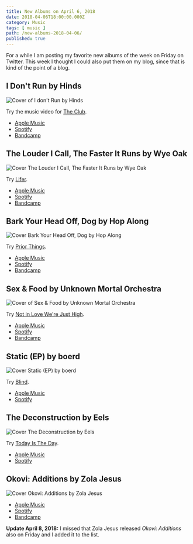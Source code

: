 ```yaml
---
title: New Albums on April 6, 2018
date: 2018-04-06T18:00:00.000Z
category: Music
tags: [ music ]
path: /new-albums-2018-04-06/
published: true
---
```


For a while I am posting my favorite new albums of the week on Friday on Twitter. This week I thought I could also put them on my blog, since that is kind of the point of a blog.

## I Don't Run by Hinds

![Cover of I don't Run by Hinds](./hinds-i-dont-run.jpg)

Try the music video for [The Club](https://www.youtube.com/watch?v=3zf9aO2qpn0).

- [Apple Music](https://itunes.apple.com/at/album/i-dont-run/1326887526?l=en)
- [Spotify](https://open.spotify.com/album/5Cx9K3B2kOjSvAC23ADh3X)
- [Bandcamp](https://hinds.bandcamp.com/album/i-dont-run)

## The Louder I Call, The Faster It Runs by Wye Oak

![Cover The Louder I Call, The Faster It Runs by Wye Oak](./wye-oak-the-louder-i-call-the-faster-it-runs.jpg)

Try [Lifer](https://www.youtube.com/watch?v=ojvwB6u30Ks).

- [Apple Music](https://itunes.apple.com/at/album/the-louder-i-call-the-faster-it-runs/1334754325?l=en)
- [Spotify](https://open.spotify.com/album/3lSHd2sapKzXk7XkDac2zg)
- [Bandcamp](https://wyeoak.bandcamp.com/album/the-louder-i-call-the-faster-it-runs)

## Bark Your Head Off, Dog by Hop Along

![Cover Bark Your Head Off, Dog by Hop Along](./hop-along-bark-your-head-off-dog.jpg)

Try [Prior Things](https://www.youtube.com/watch?v=6IbBU4QXxD4).

- [Apple Music](https://itunes.apple.com/at/album/bark-your-head-off-dog/1334804729?l=en)
- [Spotify](https://open.spotify.com/album/7taAuoHvZ4LJzEaB0OzuP3)
- [Bandcamp](https://hopalong.bandcamp.com/album/bark-your-head-off-dog)

## Sex & Food by Unknown Mortal Orchestra

![Cover of Sex & Food by Unknown Mortal Orchestra](./unknown-mortal-orchestra-sex-and-food.jpg)

Try [Not in Love We're Just High](https://www.youtube.com/watch?v=uY82vChor2A).

- [Apple Music](https://itunes.apple.com/at/album/sex-food/1334720786?l=en)
- [Spotify](https://open.spotify.com/album/7c2Xfq7aQKzs0KdSI3K7Rc)
- [Bandcamp](https://unknown-mortal-orchestra.bandcamp.com/album/sex-food)

## Static (EP) by boerd

![Cover Static (EP) by boerd](./boerd-static.jpg)

Try [Blind](https://www.youtube.com/watch?v=Qgv4hQ_C9ds).

- [Apple Music](https://itunes.apple.com/at/album/static-ep/1346439734?l=en)
- [Spotify](https://open.spotify.com/album/70fSTPNjTjkQRXALU9kO1W)

## The Deconstruction by Eels

![Cover The Deconstruction by Eels](./eels-the-deconstruction.jpg)

Try [Today Is The Day](https://www.youtube.com/watch?v=qx3sKPoeOis).

- [Apple Music](https://itunes.apple.com/at/album/the-deconstruction/1330700343?l=en)
- [Spotify](https://open.spotify.com/album/2Vm6H5PPbIIhTWvREsrlTm)

## Okovi: Additions by Zola Jesus

![Cover Okovi: Additions by Zola Jesus](./zola-jesus-okovi-additions.jpg)

- [Apple Music](https://itunes.apple.com/at/album/okovi-additions/1346854452?l=en)
- [Spotify](https://open.spotify.com/album/6gIClbeFY916nkjAnc2cK9)
- [Bandcamp](https://zolajesus.bandcamp.com/album/okovi-additions)

**Update April 8, 2018:** I missed that Zola Jesus released *Okovi: Additions* also on Friday and I added it to the list.





